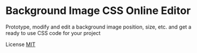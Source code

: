 # Background Image CSS Online Editor

Prototype, modify and edit a background image position, size, etc. and get a ready to use CSS code for your project

License [MIT](./LICENSE)